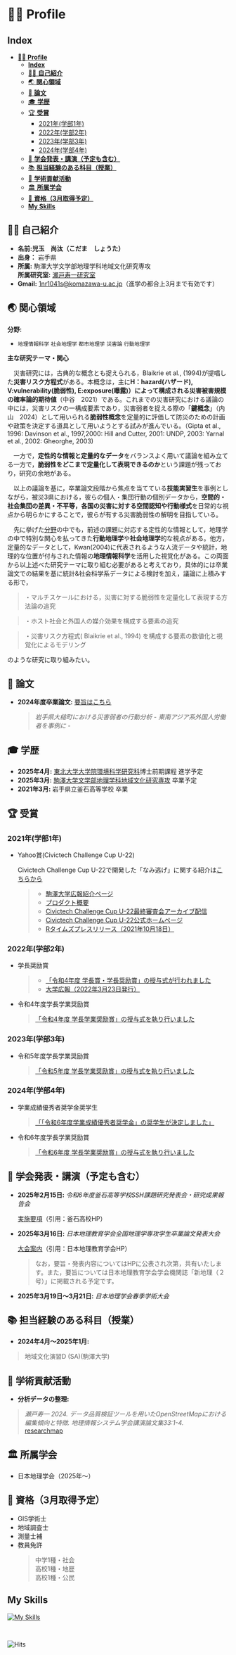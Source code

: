 # 👨‍🎓 **Profile**

## **Index**

- [👨‍🎓 **Profile**](#-profile)
  - [**Index**](#index)
  - [🧑‍💻 **自己紹介**](#-自己紹介)
  - [🌏 **関心領域**](#-関心領域)
  - [📖 **論文**](#-論文)
  - [🎓 **学歴**](#-学歴)
  - [🏆 **受賞**](#-受賞)
    - [2021年(学部1年)](#2021年学部1年)
    - [2022年(学部2年)](#2022年学部2年)
    - [2023年(学部3年)](#2023年学部3年)
    - [2024年(学部4年)](#2024年学部4年)
  - [🎤 **学会発表・講演（予定も含む）**](#-学会発表講演予定も含む)
  - [📚 **担当経験のある科目（授業）**](#-担当経験のある科目授業)
  - [🔬 **学術貢献活動**](#-学術貢献活動)
  - [🏛 **所属学会**](#-所属学会)
  - [📜 **資格（3月取得予定）**](#-資格3月取得予定)
  - [**My Skills**](#my-skills)


## 🧑‍💻 **自己紹介**
- **名前:児玉　尚汰（こだま　しょうた）** 
- **出身：** 岩手県
- **所属:** 駒澤大学文学部地理学科地域文化研究専攻  
  **所属研究室:** [瀬戸寿一研究室](https://tossetolab.github.io/)  
- **Gmail:** 1nr1041s@komazawa-u.ac.jp（進学の都合上3月まで有効です）


## 🌏 **関心領域**
**分野:**

 - `地理情報科学` `社会地理学` `都市地理学` `災害論` `行動地理学`

**主な研究テーマ・関心**

　災害研究には，古典的な概念とも捉えられる，Blaikrie et al., (1994)が提唱した**災害リスク方程式**がある。本概念は，主に**H：hazard(ハザード), V:vulnerability(脆弱性), E:exposure(曝露)）**によって構成される**災害被害規模の確率論的期待値**（中谷　2021）である。これまでの災害研究における議論の中には，災害リスクの一構成要素であり，災害弱者を捉える際の「**鍵概念**」（内山　2024）として用いられる**脆弱性概念**を定量的に評価して防災のための計画や政策を決定する道具として用いようとする試みが進んでいる。（Gipta et al., 1996: Davinson et al., 1997,2000: Hill and Cutter, 2001: UNDP, 2003: Yarnal et al., 2002: Gheorghe, 2003)

　一方で，**定性的な情報と定量的なデータ**をバランスよく用いて議論を組み立てる一方で，**脆弱性をどこまで定量化して表現できるのか**という課題が残っており，研究の余地がある。

　以上の議論を基に，卒業論文段階から焦点を当てている**技能実習生**を事例としながら，被災3県における，彼らの個人・集団行動の個別データから，**空間的・社会集団の差異・不平等，各国の災害に対する空間認知や行動様式**を日常的な視点から明らかにすることで，彼らが有する災害脆弱性の解明を目指している。

　先に挙げた[分野](#-関心領域)の中でも，前述の課題に対応する定性的な情報として，地理学の中で特別な関心を払ってきた**行動地理学**や**社会地理学**的な視点がある。他方，定量的なデータとして，Kwan(2004)に代表されるような人流データや統計，地理的な位置が付与された情報の**地理情報科学**を活用した視覚化がある。この両面から以上述べた研究テーマに取り組む必要があると考えており，具体的には卒業論文での結果を基に統計&社会科学系データによる検討を加え，議論に上積みする形で，

>・マルチスケールにおける，災害に対する脆弱性を定量化して表現する方法論の追究

>・ホスト社会と外国人の媒介効果を構成する要素の追究

>・災害リスク方程式( Blaikrie et al., 1994) を構成する要素の数値化と視覚化によるモデリング

のような研究に取り組みたい。

## 📖 **論文**
- **2024年度卒業論文:** [要旨はこちら](./docs/graduation_thesis_abstract.md) 
  >*岩手県大槌町における災害弱者の行動分析 - 東南アジア系外国人労働者を事例に -*


## 🎓 **学歴**
- **2025年4月:** [東北大学大学院環境科学研究科](https://www.kankyo.tohoku.ac.jp/)博士前期課程 進学予定
- **2025年3月:** [駒澤大学文学部地理学科地域文化研究専攻](https://www.komazawa-u.ac.jp/gakubu/bun/geography/) 卒業予定
- **2021年3月:** 岩手県立釜石高等学校 卒業


## 🏆 **受賞**
### 2021年(学部1年) 
- Yahoo賞(Civictech Challenge Cup U-22) 
  
   Civictech Challenge Cup U-22で開発した「なみ逃げ」に関する紹介は[こちらから](./docs/Civictech%20Challenge%20Cup%20U-22.md)

  >- [駒澤大学広報紹介ページ](https://www.komazawa-u.ac.jp/news/extracurricular/2021/1215-10942.html)
  >- [プロダクト概要](https://hackmd.io/@goEztN4ITr6_QPGyhqP-9g/rkaz2W3f9?fbclid=PAZXh0bgNhZW0CMTEAAabmKU7M4kgvWlF1fUVnETmeep4m7NJlPleZdQnLR7fv-m5IUxhIce2lbgQ_aem_8Z62qI2RRWkHwRc0imO89A)
  >- [Civictech Challenge Cup U-22最終審査会アーカイブ配信](https://www.youtube.com/watch?v=PB4Wg-y1JrI)
  >- [Civictech Challenge Cup U-22公式ホームページ](https://ccc2021.code4japan.org/)
  >- [Rタイムズプレスリリース（2021年10月18日）](https://prtimes.jp/main/html/rd/p/000000039.000039198.html)

### 2022年(学部2年) 
- 学長奨励賞  
  >- [「令和4年度 学長賞・学長奨励賞」の授与式が行われました](https://www.komazawa-u.ac.jp/news/event/2022/0320-14040.html)
  >- [大学広報（2022年3月23日発行）](https://www.komazawa-u.ac.jp/about/public-relations/news/2022/0330-11791.html)
- 令和4年度学長学業奨励賞  
  > [「令和4年度 学長学業奨励賞」の授与式を執り行いました](https://www.komazawa-u.ac.jp/news/event/2022/0623-12238.html)

### 2023年(学部3年) 
- 令和5年度学長学業奨励賞  
  > [「令和5年度 学長学業奨励賞」の授与式を執り行いました](https://www.komazawa-u.ac.jp/news/event/2023/0512-14306.html)

### 2024年(学部4年) 
- 学業成績優秀者奨学金奨学生  
  > [「「令和6年度学業成績優秀者奨学金」の奨学生が決定しました」](https://www.komazawa-u.ac.jp/news/event/2024/0520-15747.html)
- 令和6年度学長学業奨励賞  
  > [「令和6年度 学長学業奨励賞」の授与式を執り行いました](https://www.komazawa-u.ac.jp/news/event/2024/0704-15935.html)


## 🎤 **学会発表・講演（予定も含む）**
- **2025年2月15日:**
  *令和6年度釜石高等学校SSH課題研究発表会・研究成果報告会*

  [実施要項](https://www2.iwate-ed.jp/kas-h/contents/R6/full/SSH_presentation.pdf)（引用：釜石高校HP）

- **2025年3月16日:**
  *日本地理教育学会全国地理学専攻学生卒業論文発表大会*
 
  [大会案内](https://www.geoedu.jp/sotsuron.html)（引用：日本地理教育学会HP）
  >なお，要旨・発表内容についてはHPに公表され次第，共有いたします。また，要旨については日本地理教育学会学会機関誌「新地理（２号）」に掲載される予定です。

- **2025年3月19日～3月21日:**
  *日本地理学会春季学術大会*


## 📚 **担当経験のある科目（授業）**
- **2024年4月～2025年1月:** 
> 地域文化演習D (SA)(駒澤大学)


## 🔬 **学術貢献活動**
- **分析データの整理:** 
> *瀬戸寿一 2024. データ品質検証ツールを用いたOpenStreetMapにおける編集傾向と特徴. 地理情報システム学会講演論文集33:1-4.*  
  [researchmap](https://researchmap.jp/tosseto/published_papers/48310292)


## 🏛 **所属学会**
- 日本地理学会（2025年～）


## 📜 **資格（3月取得予定）**
- GIS学術士
- 地域調査士
- 測量士補
- 教員免許  
  >中学1種・社会  
  >高校1種・地歴  
  >高校1種・公民


## **My Skills**

[![My Skills](https://skillicons.dev/icons?i=r,md,postgres,github,vscode,blender,notion,flutter,figma)](https://skillicons.dev)

<br>


![Hits](https://hits.seeyoufarm.com/api/count/incr/badge.svg?url=your-repo-url&title=views)
